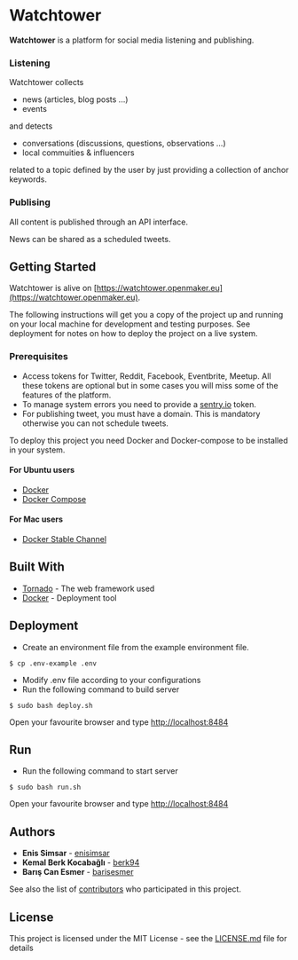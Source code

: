 # Watchtower

**Watchtower** is a platform for social media listening and publishing. 

### Listening 
Watchtower collects 
- news (articles, blog posts ...)
- events 

and detects

- conversations (discussions, questions, observations ...)
- local commuities & influencers

related to a topic defined by the user by just providing a collection
of anchor keywords.

### Publising
All content is published through an API interface. 

News can be shared as a scheduled tweets.


## Getting Started

Watchtower is alive on [https://watchtower.openmaker.eu](https://watchtower.openmaker.eu). 

The following instructions will get you a copy of the project up and running on your local machine for development and testing purposes. See deployment for notes on how to deploy the project on a live system.

### Prerequisites
* Access tokens for Twitter, Reddit, Facebook, Eventbrite, Meetup. All these tokens are optional but in some cases you will miss some of the features of the platform.
* To manage system errors you need to provide a [sentry.io](https://sentry.io/) token.
* For publishing tweet, you must have a domain. This is mandatory otherwise you can not schedule tweets.

To deploy this project you need Docker and Docker-compose to be installed in your system.

#### For Ubuntu users
* [Docker](https://docs.docker.com/install/linux/docker-ce/ubuntu/#install-docker-ce-1) 
* [Docker Compose](https://docs.docker.com/compose/install/#install-compose) 

#### For Mac users
* [Docker Stable Channel](https://docs.docker.com/docker-for-mac/install/) 

## Built With

* [Tornado](http://www.tornadoweb.org/en/stable/) - The web framework used
* [Docker](https://www.docker.com/) - Deployment tool


## Deployment

* Create an environment file from the example environment file. 

```$ cp .env-example .env```

* Modify .env file according to your configurations
* Run the following command to build server

```$ sudo bash deploy.sh```

Open your favourite browser and type [http://localhost:8484](http://localhost:8484)

## Run

* Run the following command to start server

```$ sudo bash run.sh```

Open your favourite browser and type [http://localhost:8484](http://localhost:8484)


## Authors

* **Enis Simsar** - [enisimsar](https://github.com/enisimsar)
* **Kemal Berk Kocabağlı** - [berk94](https://github.com/berk94)
* **Barış Can Esmer** - [barisesmer](https://github.com/barisesmer)

See also the list of [contributors](https://github.com/enisimsar/WatchTower/contributors) who participated in this project.

## License

This project is licensed under the MIT License - see the [LICENSE.md](LICENSE.md) file for details




